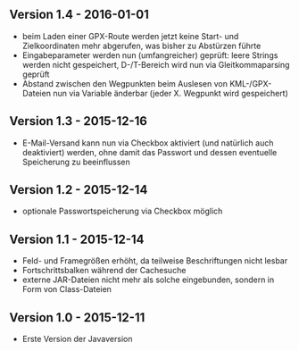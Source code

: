 Version 1.4 - 2016-01-01
---
* beim Laden einer GPX-Route werden jetzt keine Start- und Zielkoordinaten mehr abgerufen, was bisher zu Abstürzen führte
* Eingabeparameter werden nun (umfangreicher) geprüft: leere Strings werden nicht gespeichert, D-/T-Bereich wird nun via Gleitkommaparsing geprüft
* Abstand zwischen den Wegpunkten beim Auslesen von KML-/GPX-Dateien nun via Variable änderbar (jeder X. Wegpunkt wird gespeichert)

Version 1.3 - 2015-12-16
---
* E-Mail-Versand kann nun via Checkbox aktiviert (und natürlich auch deaktiviert) werden, ohne damit das Passwort und dessen eventuelle Speicherung zu beeinflussen

Version 1.2 - 2015-12-14
---
* optionale Passwortspeicherung via Checkbox möglich

Version 1.1 - 2015-12-14
---
* Feld- und Framegrößen erhöht, da teilweise Beschriftungen nicht lesbar
* Fortschrittsbalken während der Cachesuche
* externe JAR-Dateien nicht mehr als solche eingebunden, sondern in Form von Class-Dateien

Version 1.0 - 2015-12-11
---
* Erste Version der Javaversion
